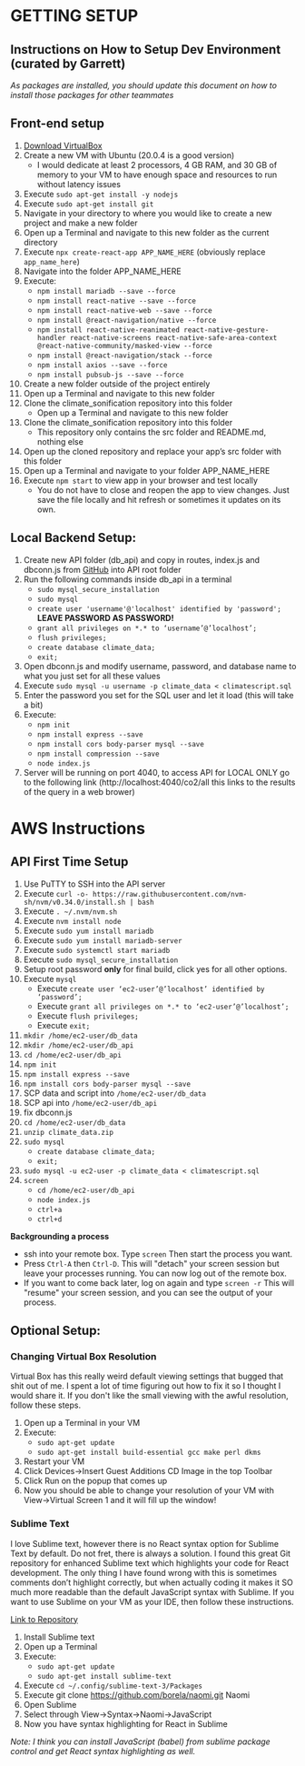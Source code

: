 # GETTING SETUP

## Instructions on How to Setup Dev Environment (curated by Garrett)
  
_As packages are installed, you should update this document on how to install those packages for other teammates_  
  
## Front-end setup
1. [Download VirtualBox](https://www.virtualbox.org/wiki/Downloads)
2. Create a new VM with Ubuntu (20.0.4 is a good version)
    - I would dedicate at least 2 processors, 4 GB RAM, and 30 GB of memory to your VM to have enough space and resources to run without latency issues
3. Execute `sudo apt-get install -y nodejs`
4. Execute `sudo apt-get install git`
5. Navigate in your directory to where you would like to create a new project and make a new folder
6. Open up a Terminal and navigate to this new folder as the current directory
7. Execute `npx create-react-app APP_NAME_HERE` (obviously replace `app_name_here`)
8. Navigate into the folder APP_NAME_HERE
9. Execute:
    - `npm install mariadb --save --force`
    - `npm install react-native --save --force`
    - `npm install react-native-web --save --force`
    - `npm install @react-navigation/native --force`
    - `npm install react-native-reanimated react-native-gesture-handler react-native-screens react-native-safe-area-context @react-native-community/masked-view --force`
    - `npm install @react-navigation/stack --force`
    - `npm install axios --save --force`
    - `npm install pubsub-js --save --force`
10. Create a new folder outside of the project entirely
11. Open up a Terminal and navigate to this new folder
12. Clone the climate_sonification repository into this folder
    - Open up a Terminal and navigate to this new folder
13. Clone the climate_sonification repository into this folder
    - This repository only contains the src folder and README.md, nothing else
14. Open up the cloned repository and replace your app’s src folder with this folder
15. Open up a Terminal and navigate to your folder APP_NAME_HERE
16. Execute `npm start` to view app in your browser and test locally
    - You do not have to close and reopen the app to view changes. Just save the file locally and hit refresh or sometimes it updates on its own.

## Local Backend Setup:
  
1. Create new API folder (db_api) and copy in routes, index.js and dbconn.js from [GitHub](https://github.com/ghempy/fetchAPI) into API root folder
2. Run the following commands inside db_api in a terminal
    - `sudo mysql_secure_installation`
    - `sudo mysql`
    - `create user 'username'@'localhost' identified by 'password';` **LEAVE PASSWORD AS PASSWORD!**
    - `grant all privileges on *.* to ‘username’@’localhost’;`
    - `flush privileges;`
    - `create database climate_data;`
    - `exit;`
3. Open dbconn.js and modify username, password, and database name to what you just set for all these values
4. Execute `sudo mysql -u username -p climate_data < climatescript.sql`
5. Enter the password you set for the SQL user and let it load (this will take a bit)
6. Execute:
    - `npm init`
    - `npm install express --save`
    - `npm install cors body-parser mysql --save`
    - `npm install compression --save`
    - `node index.js`
7. Server will be running on port 4040, to access API for LOCAL ONLY go to the following link (http://localhost:4040/co2/all this links to the results of the query in a web brower)
  

# AWS Instructions

## API First Time Setup

1. Use PuTTY to SSH into the API server
2. Execute `curl -o- https://raw.githubusercontent.com/nvm-sh/nvm/v0.34.0/install.sh | bash`
3. Execute `. ~/.nvm/nvm.sh`
4. Execute `nvm install node`
5. Execute `sudo yum install mariadb`
6. Execute `sudo yum install mariadb-server`
7. Execute `sudo systemctl start mariadb`
8. Execute `sudo mysql_secure_installation`
9. Setup root password **only** for final build, click yes for all other options.
10. Execute `mysql`
    - Execute `create user ‘ec2-user’@’localhost’ identified by ‘password’;`
    - Execute `grant all privileges on *.* to ‘ec2-user’@’localhost’;`
    - Execute `flush privileges;`
    - Execute `exit;`
11. `mkdir /home/ec2-user/db_data`
12. `mkdir /home/ec2-user/db_api`
13. `cd /home/ec2-user/db_api`
14. `npm init`
15. `npm install express --save`
16. `npm install cors body-parser mysql --save`
17. SCP data and script into `/home/ec2-user/db_data`
18. SCP api into `/home/ec2-user/db_api`
19. fix dbconn.js
20. `cd /home/ec2-user/db_data`
21. `unzip climate_data.zip`
22. `sudo mysql`
    - `create database climate_data;`
    - `exit;`
23. `sudo mysql -u ec2-user -p climate_data < climatescript.sql`
24. `screen`
    - `cd /home/ec2-user/db_api`
    - `node index.js`
    - `ctrl+a`
    - `ctrl+d`
  
**Backgrounding a process**
- ssh into your remote box. Type `screen` Then start the process you want.
- Press `Ctrl-A` then `Ctrl-D`. This will "detach" your screen session but leave your processes running. You can now log out of the remote box.
- If you want to come back later, log on again and type `screen -r` This will "resume" your screen session, and you can see the output of your process.
  
## Optional Setup:

### Changing Virtual Box Resolution
Virtual Box has this really weird default viewing settings that bugged that shit out of me. I spent a lot of time figuring out how to fix it so I thought I would share it. If you don't like the small viewing with the awful resolution, follow these steps.  
1. Open up a Terminal in your VM
2. Execute: 
    - `sudo apt-get update`
    - `sudo apt-get install build-essential gcc make perl dkms`
3. Restart your VM
4. Click Devices->Insert Guest Additions CD Image in the top Toolbar
5. Click Run on the popup that comes up
6. Now you should be able to change your resolution of your VM with View->Virtual Screen 1 and it will fill up the window!
  
### Sublime Text
I love Sublime text, however there is no React syntax option for Sublime Text by default. Do not fret, there is always a solution. I found this great Git repository for enhanced Sublime text which highlights your code for React development. The only thing I have found wrong with this is sometimes comments don’t highlight correctly, but when actually coding it makes it SO much more readable than the default JavaScript syntax with Sublime. If you want to use Sublime on your VM as your IDE, then follow these instructions.  
  
[Link to Repository](https://github.com/borela/naomi)  
  
1. Install Sublime text
2. Open up a Terminal
3. Execute:
    - `sudo apt-get update`
    - `sudo apt-get install sublime-text`
4. Execute `cd ~/.config/sublime-text-3/Packages`
5. Execute git clone https://github.com/borela/naomi.git Naomi
6. Open Sublime
7. Select through View->Syntax->Naomi->JavaScript
8. Now you have syntax highlighting for React in Sublime
  
_Note: I think you can install JavaScript (babel) from sublime package control and get React syntax highlighting as well._  
